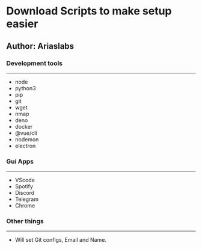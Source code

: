 # Download Scripts to make setup easier
Author: **Ariaslabs**
---


### Development tools
---
- node 
- python3 
- pip 
- git 
- wget 
- nmap
- deno 
- docker 
- @vue/cli
- nodemon
- electron


### Gui Apps
---
- VScode
- Spotify
- Discord
- Telegram
- Chrome


### Other things
---
- Will set Git configs, Email and Name.